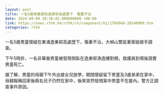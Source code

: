 ```yaml
---
layout: post
title: 一名5歲男童疑從逸東邨高處墮下　傷重不治
date: 2024-09-09 20:36:02.000000000 +08:00
link: https://news.rthk.hk/rthk/ch/component/k2/1769964-20240909.htm
categories: rthk
---
```


一名5歲男童懷疑在東涌逸東邨高處墮下，傷重不治，大嶼山警區重案組接手調查。

下午5時許，一名非華裔男童被發現倒臥在逸東邨漁逸樓對開，救護員到場後證實男童死亡。

據了解，男童的母親下午外出接女兒放學，期間懷疑留下男童及3歲弟弟在家中，母親報稱回家後兩名兒子仍然在家中，後來突然發現案中男童不在屋內。警方正調查事件原因。
